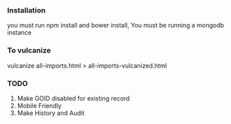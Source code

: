 ### Installation
you must run npm install and bower install,
You must be running a mongodb instance

### To vulcanize 
vulcanize all-imports.html > all-imports-vulcanized.html

### TODO
1. Make GOID disabled for existing record
2. Mobile Friendly
3. Make History and Audit



